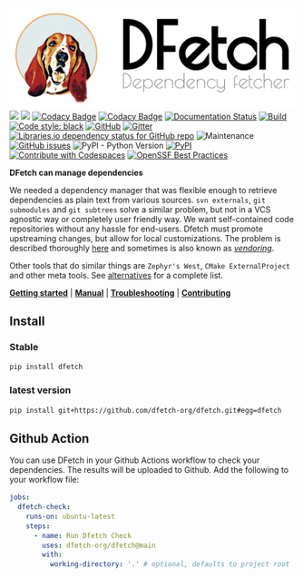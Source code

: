 ![](doc/images/dfetch_header.png)
[![](https://codescene.io/projects/10989/status-badges/code-health)](https://codescene.io/projects/10989)
[![](https://codescene.io/projects/10989/status-badges/system-mastery)](https://codescene.io/projects/10989)
[![Codacy Badge](https://api.codacy.com/project/badge/Grade/431474d43db0420a92ebc10c1886df8d)](https://app.codacy.com/gh/dfetch-org/dfetch?utm_source=github.com&utm_medium=referral&utm_content=dfetch-org/dfetch&utm_campaign=Badge_Grade)
[![Codacy Badge](https://app.codacy.com/project/badge/Coverage/503c21c8e46b4baca0b4519bcc9fd51e)](https://www.codacy.com/gh/dfetch-org/dfetch/dashboard?utm_source=github.com&utm_medium=referral&utm_content=dfetch-org/dfetch&utm_campaign=Badge_Coverage)
[![Documentation Status](https://readthedocs.org/projects/dfetch/badge/?version=latest)](https://dfetch.readthedocs.io/en/latest/?badge=latest)
[![Build](https://github.com/dfetch-org/dfetch/workflows/Test/badge.svg)](https://github.com/dfetch-org/dfetch/actions)
[![Code style: black](https://img.shields.io/badge/code%20style-black-000000.svg)](https://github.com/psf/black)
[![GitHub](https://img.shields.io/github/license/dfetch-org/dfetch)](https://github.com/dfetch-org/dfetch/blob/main/LICENSE)
[![Gitter](https://badges.gitter.im/dfetch-org/community.svg)](https://gitter.im/dfetch-org/community?utm_source=badge&utm_medium=badge&utm_campaign=pr-badge)
[![Libraries.io dependency status for GitHub repo](https://img.shields.io/librariesio/github/dfetch-org/dfetch)](https://libraries.io/github/dfetch-org/dfetch)
![Maintenance](https://img.shields.io/maintenance/yes/2025)
[![GitHub issues](https://img.shields.io/github/issues/dfetch-org/dfetch)](https://github.com/dfetch-org/dfetch/issues)
![PyPI - Python Version](https://img.shields.io/pypi/pyversions/dfetch)
[![PyPI](https://img.shields.io/pypi/v/dfetch)](https://pypi.org/project/dfetch/)
[![Contribute with Codespaces](https://img.shields.io/static/v1?label=Codespaces&message=Open&color=blue)](https://codespaces.new/dfetch-org/dfetch)
[![OpenSSF Best Practices](https://www.bestpractices.dev/projects/11245/badge)](https://www.bestpractices.dev/projects/11245)


**DFetch can manage dependencies**

We needed a dependency manager that was flexible enough to retrieve dependencies as plain text
from various sources. `svn externals`, `git submodules` and `git subtrees` solve a similar
problem, but not in a VCS agnostic way or completely user friendly way.
We want self-contained code repositories without any hassle for end-users.
Dfetch must promote upstreaming changes, but allow for local customizations.
The problem is described thoroughly [here](https://embeddedartistry.com/blog/2020/06/22/qa-on-managing-external-dependencies/) and sometimes
is also known as [*vendoring*](https://stackoverflow.com/questions/26217488/what-is-vendoring).

Other tools that do similar things are ``Zephyr's West``, ``CMake ExternalProject`` and other meta tools.
See [alternatives](https://dfetch.readthedocs.io/en/latest/alternatives.html) for a complete list.

[**Getting started**](https://dfetch.readthedocs.io/en/latest/getting_started.html) |
[**Manual**](https://dfetch.readthedocs.io/en/latest/manual.html) |
[**Troubleshooting**](https://dfetch.readthedocs.io/en/latest/troubleshooting.html)  |
[**Contributing**](https://dfetch.readthedocs.io/en/latest/contributing.html)

## Install

### Stable

```bash
pip install dfetch
```

### latest version

```bash
pip install git+https://github.com/dfetch-org/dfetch.git#egg=dfetch
```

## Github Action

You can use DFetch in your Github Actions workflow to check your dependencies.
The results will be uploaded to Github. Add the following to your workflow file:

```yaml
jobs:
  dfetch-check:
    runs-on: ubuntu-latest
    steps:
      - name: Run Dfetch Check
        uses: dfetch-org/dfetch@main
        with:
          working-directory: '.' # optional, defaults to project root
```
